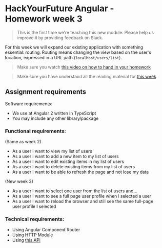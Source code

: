 # HackYourFuture Angular - Homework week 3

> This is the first time we're teaching this new module. Please help us improve it by providing feedback on Slack.

For this week we will expand our existing application with something essential: routing. Routing means changing the view based on the user's location, expressed in a URL path (`localhost/users/list`).

> Make sure you watch [this video on how to hand in your homework](https://youtu.be/-o0yomUVVpU)

> Make sure you have understand all the reading material for [this week](README.md).

## Assignment requirements
Software requirements:
- We use at Angular 2 written in TypeScript
- You may include any other library/package

### Functional requirements:
(Same as week 2)
- As a user I want to view my list of users
- As a user I want to add a new item to my list of users
- As a user I want to edit existing items in my list of users
- As a user I want to delete existing items from my list of users
- As a user I want to be able to refresh the page and not lose my data

(New week 3)
- As a user I want to select one user from the list of users and...
- As a user I want to see a full page user profile when I selected a user
- As a user I want to reload the browser and still see the same full-page user profile I selected

### Technical requirements:
- Using Angular Component Router
- Using HTTP Module
- Using [this API](https://github.com/HackYourFuture/example-api-express-typescript)


